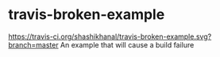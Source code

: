 # travis-broken-example
https://travis-ci.org/shashikhanal/travis-broken-example.svg?branch=master
An example that will cause a build failure
